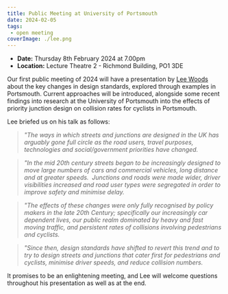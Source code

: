 ```yaml
---
title: Public Meeting at University of Portsmouth
date: 2024-02-05
tags:
 - open meeting
coverImage: ./lee.png
---
```


* **Date:** Thursday 8th February 2024 at 7.00pm
* **Location:** Lecture Theatre 2 - Richmond Building, PO1 3DE

Our first public meeting of 2024 will have a presentation by [Lee Woods](https://www.port.ac.uk/about-us/structure-and-governance/our-people/our-staff/lee-woods) about the key changes in design standards, explored through examples in Portsmouth. Current approaches will be introduced, alongside some recent findings into research at the University of Portsmouth into the effects of priority junction design on collision rates for cyclists in Portsmouth.

Lee briefed us on his talk as follows:

>_"The ways in which streets and junctions are designed in the UK has arguably gone full circle as the road users, travel purposes, technologies and social/government priorities have changed._

>_"In the mid 20th century streets began to be increasingly designed to move large numbers of cars and commercial vehicles, long distance and at greater speeds.  Junctions and roads were made wider, driver visibilities increased and road user types were segregated in order to improve safety and minimise delay._

>_"The effects of these changes were only fully recognised by policy makers in the late 20th Century; specifically our increasingly car dependent lives, our public realm dominated by heavy and fast moving traffic, and persistent rates of collisions involving pedestrians and cyclists._

>_"Since then, design standards have shifted to revert this trend and to try to design streets and junctions that cater first for pedestrians and cyclists, minimise driver speeds, and reduce collision numbers._

It promises to be an enlightening meeting, and Lee will welcome questions throughout his presentation as well as at the end.